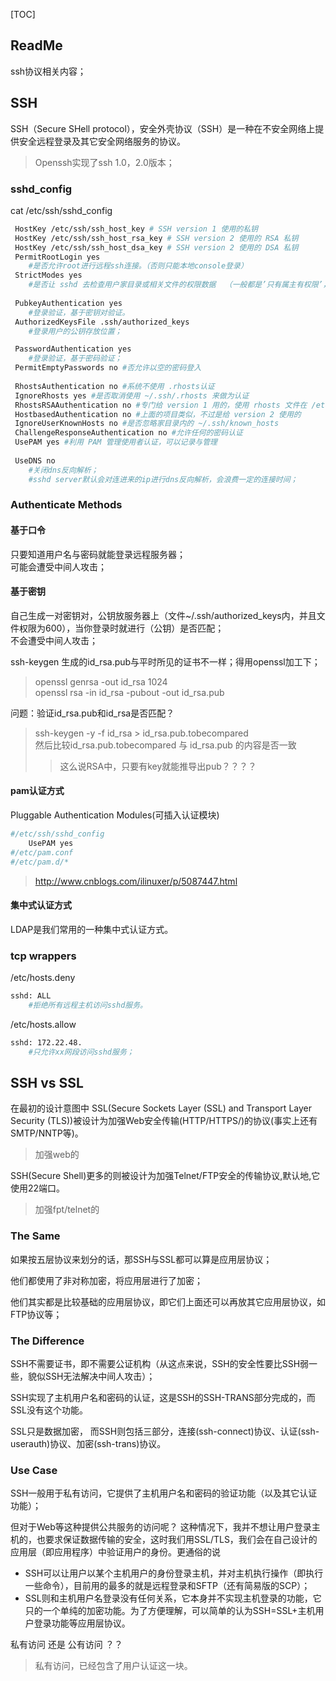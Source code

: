 [TOC]



## ReadMe

ssh协议相关内容；



## SSH

SSH（Secure SHell protocol），安全外壳协议（SSH）是一种在不安全网络上提供安全远程登录及其它安全网络服务的协议。
> Openssh实现了ssh 1.0，2.0版本；



### sshd_config

cat /etc/ssh/sshd_config

```bash
 HostKey /etc/ssh/ssh_host_key # SSH version 1 使用的私钥
 HostKey /etc/ssh/ssh_host_rsa_key # SSH version 2 使用的 RSA 私钥
 HostKey /etc/ssh/ssh_host_dsa_key # SSH version 2 使用的 DSA 私钥
 PermitRootLogin yes
 	#是否允许root进行远程ssh连接。（否则只能本地console登录）
 StrictModes yes
 	#是否让 sshd 去检查用户家目录或相关文件的权限数据  （一般都是’只有属主有权限’，即600）；
 
 PubkeyAuthentication yes
 	#登录验证，基于密钥对验证。
 AuthorizedKeysFile .ssh/authorized_keys
 	#登录用户的公钥存放位置；

 PasswordAuthentication yes
 	#登录验证，基于密码验证；
 PermitEmptyPasswords no #否允许以空的密码登入
 
 RhostsAuthentication no #系统不使用 .rhosts认证
 IgnoreRhosts yes #是否取消使用 ~/.ssh/.rhosts 来做为认证
 RhostsRSAAuthentication no #专门给 version 1 用的，使用 rhosts 文件在 /etc/hosts.equiv
 HostbasedAuthentication no #上面的项目类似，不过是给 version 2 使用的
 IgnoreUserKnownHosts no #是否忽略家目录内的 ~/.ssh/known_hosts
 ChallengeResponseAuthentication no #允许任何的密码认证
 UsePAM yes #利用 PAM 管理使用者认证，可以记录与管理
 
 UseDNS no
 	#关闭dns反向解析；
 	#sshd server默认会对连进来的ip进行dns反向解析，会浪费一定的连接时间；
```





### Authenticate Methods

#### 基于口令

只要知道用户名与密码就能登录远程服务器；  
可能会遭受中间人攻击；  



#### 基于密钥

自己生成一对密钥对，公钥放服务器上（文件~/.ssh/authorized_keys内，并且文件权限为600），当你登录时就进行（公钥）是否匹配；  
不会遭受中间人攻击；  


ssh-keygen 生成的id_rsa.pub与平时所见的证书不一样；得用openssl加工下；
> openssl genrsa -out id_rsa 1024   
> openssl rsa -in id_rsa -pubout -out id_rsa.pub  


问题：验证id_rsa.pub和id_rsa是否匹配？
> ssh-keygen  -y -f id_rsa > id_rsa.pub.tobecompared   
> 然后比较id_rsa.pub.tobecompared 与 id_rsa.pub 的内容是否一致  
>
> > 这么说RSA中，只要有key就能推导出pub？？？？ 



#### pam认证方式

Pluggable Authentication Modules(可插入认证模块)

```bash
#/etc/ssh/sshd_config
	UsePAM yes
#/etc/pam.conf
#/etc/pam.d/*
```

> http://www.cnblogs.com/ilinuxer/p/5087447.html



#### 集中式认证方式

LDAP是我们常用的一种集中式认证方式。



### tcp wrappers

/etc/hosts.deny

```bash
sshd: ALL
	#拒绝所有远程主机访问sshd服务。
```



/etc/hosts.allow

```bash
sshd: 172.22.48.
	#只允许xx网段访问sshd服务；
```







## SSH vs SSL

在最初的设计意图中
SSL(Secure Sockets Layer (SSL) and Transport Layer Security (TLS))被设计为加强Web安全传输(HTTP/HTTPS/)的协议(事实上还有SMTP/NNTP等)。 

> 加强web的 

SSH(Secure Shell)更多的则被设计为加强Telnet/FTP安全的传输协议,默认地,它使用22端口。  
> 加强fpt/telnet的



### The Same

如果按五层协议来划分的话，那SSH与SSL都可以算是应用层协议；  

他们都使用了非对称加密，将应用层进行了加密；  

他们其实都是比较基础的应用层协议，即它们上面还可以再放其它应用层协议，如FTP协议等；  



### The Difference

SSH不需要证书，即不需要公证机构（从这点来说，SSH的安全性要比SSH弱一些，貌似SSH无法解决中间人攻击）；  

SSH实现了主机用户名和密码的认证，这是SSH的SSH-TRANS部分完成的，而SSL没有这个功能。   

SSL只是数据加密， 而SSH则包括三部分，连接(ssh-connect)协议、认证(ssh-userauth)协议、加密(ssh-trans)协议。   



### Use Case

SSH一般用于私有访问，它提供了主机用户名和密码的验证功能（以及其它认证功能）；

但对于Web等这种提供公共服务的访问呢？
这种情况下，我并不想让用户登录主机的，也要求保证数据传输的安全，这时我们用SSL/TLS，我们会在自己设计的应用层（即应用程序）中验证用户的身份。更通俗的说

- SSH可以让用户以某个主机用户的身份登录主机，并对主机执行操作（即执行一些命令），目前用的最多的就是远程登录和SFTP（还有简易版的SCP）；  
- SSL则和主机用户名登录没有任何关系，它本身并不实现主机登录的功能，它只的一个单纯的加密功能。为了方便理解，可以简单的认为SSH=SSL+主机用户登录功能等应用层协议。





私有访问 还是 公有访问 ？？

> 私有访问，已经包含了用户认证这一块。


